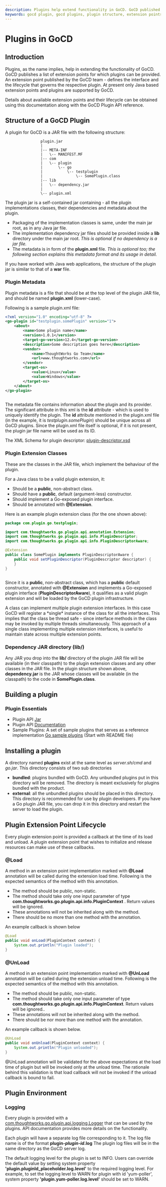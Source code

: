 ```yaml
---
description: Plugins help extend functionality in GoCD. GoCD published a list of extension points for which plugins can be provided.
keywords: gocd plugin, gocd plugins, plugin structure, extension points, plugin metadata, install plugin, install gocd plugin
---
```


# Plugins in GoCD

## Introduction

Plugins, as the name implies, help in extending the functionality of GoCD. GoCD publishes a list of extension points for which plugins can be provided. An extension point published by the GoCD team - defines the interface and the lifecycle that governs the respective plugin. At present only Java based extension points and plugins are supported by GoCD.

Details about available extension points and their lifecycle can be obtained using this documentation along with the GoCD Plugin API reference.

## Structure of a GoCD Plugin

A plugin for GoCD is a JAR file with the following structure:

``` {.code}
                plugin.jar
                |
                |-- META-INF
                |   \-- MANIFEST.MF
                |-- com
                |   \-- plugin
                |       \-- go
                |           \-- testplugin
                |               \-- SomePlugin.class
                |-- lib
                |   \-- dependency.jar
                |
                \-- plugin.xml

```

The plugin jar is a self-contained jar containing - all the plugin implementations classes, their dependencies and metadata about the plugin.

-   Packaging of the implementation classes is same, under the main jar root, as in any Java jar file.
-   The implementation dependency jar files should be provided inside a **lib** directory under the main jar root. *This is optional if no dependency is a jar file.*
-   The metadata is in form of the **plugin.xml** file. *This is optional too; the following section explains this metadata format and its usage in detail.*

If you have worked with Java web applications, the structure of the plugin jar is similar to that of a **war** file.

### Plugin Metadata

Plugin metadata is a file that should be at the top level of the plugin JAR file, and should be named **plugin.xml** (lower-case).

Following is a sample plugin.xml file:

```xml
<?xml version="1.0" encoding="utf-8" ?>
<go-plugin id="testplugin.somePlugin" version="1">
    <about>
        <name>Some plugin name</name>
        <version>1.0.1</version>
        <target-go-version>12.4</target-go-version>
        <description>Some description goes here</description>
        <vendor>
            <name>ThoughtWorks Go Team</name>
            <url>www.thoughtworks.com</url>
        </vendor>
        <target-os>
            <value>Linux</value>
            <value>Windows</value>
        </target-os>
    </about>
</go-plugin>
            
```

The metadata file contains information about the plugin and its provider. The significant attribute in this xml is the **id** attribute - which is used to uniquely identify the plugin. The **id** attribute mentioned in the plugin.xml file (in the example, it is *testplugin.somePlugin*) should be unique across all GoCD plugins. Since the plugin.xml file itself is optional, if it is not present, the plugin jar file name will be used as its ID.

The XML Schema for plugin descriptor: [plugin-descriptor.xsd](../resources/plugin-descriptor.xsd)

### Plugin Extension Classes

These are the classes in the JAR file, which implement the behaviour of the plugin.

For a Java class to be a valid plugin extension, it:

-   Should be a **public**, non-abstract class.
-   Should have a **public**, default (argument-less) constructor.
-   Should implement a Go-exposed plugin interface.
-   Should be annotated with **@Extension**.

Here is an example plugin extension class (for the one shown above):

```java
package com.plugin.go.testplugin;

import com.thoughtworks.go.plugin.api.annotation.Extension;
import com.thoughtworks.go.plugin.api.info.PluginDescriptor;
import com.thoughtworks.go.plugin.api.info.PluginDescriptorAware;

@Extension
public class SomePlugin implements PluginDescriptorAware {
    public void setPluginDescriptor(PluginDescriptor descriptor) {
    }
}
            
```

Since it is a **public**, non-abstract class, which has a **public** default constructor, annotated with **@Extension** and implements a Go-exposed plugin interface (**PluginDescriptorAware**), it qualifies as a valid plugin extension and will be loaded by the GoCD plugin infrastructure.

A class can implement multiple plugin extension interfaces. In this case GoCD will register a \*single\* instance of the class for all the interfaces. This implies that the class be thread safe - since interface methods in the class may be invoked by multiple threads simultaneously. This approach of a single class implementing multiple extension interfaces, is useful to maintain state across multiple extension points.

### Dependency JAR directory (lib/)

Any JAR you drop into the **lib/** directory of the plugin JAR file will be available (in their classpath) to the plugin extension classes and any other classes in the JAR file. In the plugin structure shown above, **dependency.jar** is the JAR whose classes will be available (in the classpath) to the code in **SomePlugin.class**.

## Building a plugin

### Plugin Essentials

-   Plugin API [Jar](https://search.maven.org/#search%7Cga%7C1%7Cgo-plugin-api)
-   Plugin API [Documentation](https://plugin-api.gocd.org)
-   Sample Plugins: A set of sample plugins that serves as a reference implementation [Go sample plugins](https://github.com/gocd/sample-plugins) (Start with README file)

## Installing a plugin

A directory named **plugins** exist at the same level as *server.sh/cmd* and *go.jar*. This directory consists of two sub directories

-   **bundled**: plugins bundled with GoCD. Any unbundled plugins put in this directory will be removed. The directory is meant exclusively for plugins bundled with the product.
-   **external**: all the unbundled plugins should be placed in this directory. This directory is recommended for use by plugin developers. If you have a Go plugin JAR file, you can drop it in this directory and restart the server to load the plugin.

## Plugin Extension Point Lifecycle

Every plugin extension point is provided a callback at the time of its load and unload. A plugin extension point that wishes to initialize and release resources can make use of these callbacks.

### @Load

A method in an extension point implementation marked with **@Load** annotation will be called during the extension load time. Following is the expected semantics of the method with this annotation.

-   The method should be public, non-static.
-   The method should take only one input parameter of type **com.thoughtworks.go.plugin.api.info.PluginContext** . Return values will be ignored.
-   These annotations will not be inherited along with the method.
-   There should be no more than one method with the annotation.

An example callback is shown below

```java
@Load
public void onLoad(PluginContext context) {
    System.out.println("Plugin loaded");
}

```

### @UnLoad

A method in an extension point implementation marked with **@UnLoad** annotation will be called during the extension unload time. Following is the expected semantics of the method with this annotation.

-   The method should be public, non-static.
-   The method should take only one input parameter of type **com.thoughtworks.go.plugin.api.info.PluginContext**. Return values will be ignored..
-   These annotations will not be inherited along with the method.
-   There should be nor more than one method with the annotation.

An example callback is shown below.

```java
@UnLoad
public void onUnload(PluginContext context) {
    System.out.println("Plugin unloaded");
}

```

@UnLoad annotation will be validated for the above expectations at the load time of plugin but will be invoked only at the unload time. The rationale behind this validation is that load callback will not be invoked if the unload callback is bound to fail.

## Plugin Environment

### Logging

Every plugin is provided with a [com.thoughtworks.go.plugin.api.logging.Logger](../resources/javadoc/14.4.0/com/thoughtworks/go/plugin/api/logging/Logger.html) that can be used by the plugins. API documentation provides more details on the functionality.

Each plugin will have a separate log file corresponding to it. The log file name is of the format **plugin-*plugin-id*.log** The plugin log files will be in the same directory as the GoCD server log.

The default logging level for the plugin is set to INFO. Users can override the default value by setting system property **'plugin.pluginId\_placeholder.log.level'** to the required logging level. For example, to set the logging level to WARN for plugin with id 'yum-poller', system property **'plugin.yum-poller.log.level'** should be set to WARN.
